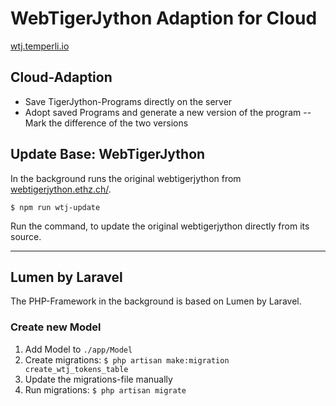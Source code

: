 # WebTigerJython Adaption for Cloud

[wtj.temperli.io](https://wtj.temperli.io)

## Cloud-Adaption

- Save TigerJython-Programs directly on the server
- Adopt saved Programs and generate a new version of the program
-- Mark the difference of the two versions

## Update Base: WebTigerJython

In the background runs the original webtigerjython from [webtigerjython.ethz.ch/](https://webtigerjython.ethz.ch/).

    $ npm run wtj-update

Run the command, to update the original webtigerjython directly from its source.

---

## Lumen by Laravel

The PHP-Framework in the background is based on Lumen by Laravel.

### Create new Model

1. Add Model to `./app/Model`
2. Create migrations: `$ php artisan make:migration create_wtj_tokens_table`
3. Update the migrations-file manually
4. Run migrations: `$ php artisan migrate`
